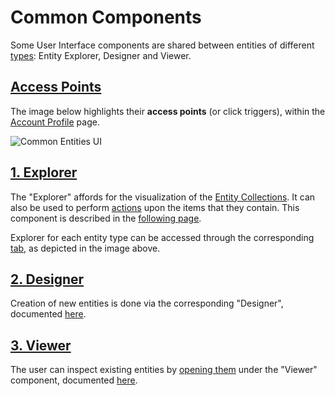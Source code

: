 # Common Components

Some User Interface components are shared between entities of different [types](../overview.md): Entity Explorer, Designer and Viewer.

## [Access Points](../../accounts/ui/profile-page.md)

The image below highlights their **access points** (or click triggers), within the [Account Profile](../../accounts/ui/profile-page.md) page.

![Common Entities UI](../../images/entities-general/common-ui-entities.png "Common Entities UI")

## [1. Explorer](../../entities-general/ui/explorer.md)

The "Explorer" affords for the visualization of the [Entity Collections](../../accounts/collections.md). It can also be used to perform [actions](../actions/overview.md) upon the items that they contain. This component is described in the [following page](../../entities-general/ui/explorer.md).

Explorer for each entity type can be accessed through the corresponding [tab](../../ui/specific/tabs-navigator.md), as depicted in the image above.

## [2. Designer](../../entities-general/ui/designer.md)

Creation of new entities is done via the corresponding "Designer", documented [here](../../entities-general/ui/designer.md).

## [3. Viewer](viewer.md)

The user can inspect existing entities by [opening them](../actions/open-edit.md) under the "Viewer" component, documented [here](viewer.md).
